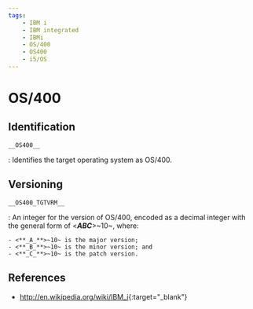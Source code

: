 ```yaml
---
tags:
    - IBM i
    - IBM integrated
    - IBMi
    - OS/400
    - OS400
    - i5/OS
---
```

# OS/400

## Identification

`__OS400__`

:   Identifies the target operating system as OS/400.

## Versioning

`__OS400_TGTVRM__`

:   An integer for the version of OS/400, encoded as a decimal integer with the general form of <**_ABC_**>~10~, where:

    - <**_A_**>~10~ is the major version;
    - <**_B_**>~10~ is the minor version; and
    - <**_C_**>~10~ is the patch version.

## References

- <http://en.wikipedia.org/wiki/IBM_i>{:target="_blank"}
